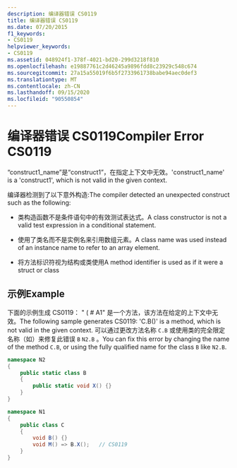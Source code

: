 ```yaml
---
description: 编译器错误 CS0119
title: 编译器错误 CS0119
ms.date: 07/20/2015
f1_keywords:
- CS0119
helpviewer_keywords:
- CS0119
ms.assetid: 048924f1-378f-4021-bd20-299d3218f810
ms.openlocfilehash: e19887761c2d46245a9896fdd8c23929c548c674
ms.sourcegitcommit: 27a15a55019f6b5f2733961738babe94aec0def3
ms.translationtype: MT
ms.contentlocale: zh-CN
ms.lasthandoff: 09/15/2020
ms.locfileid: "90550854"
---
```

# <a name="compiler-error-cs0119"></a><span data-ttu-id="dddcf-103">编译器错误 CS0119</span><span class="sxs-lookup"><span data-stu-id="dddcf-103">Compiler Error CS0119</span></span>
<span data-ttu-id="dddcf-104">“construct1_name”是“construct1”，在指定上下文中无效。</span><span class="sxs-lookup"><span data-stu-id="dddcf-104">'construct1_name' is a 'construct1', which is not valid in the given context.</span></span>  
  
 <span data-ttu-id="dddcf-105">编译器检测到了以下意外构造:</span><span class="sxs-lookup"><span data-stu-id="dddcf-105">The compiler detected an unexpected construct such as the following:</span></span>  
  
- <span data-ttu-id="dddcf-106">类构造函数不是条件语句中的有效测试表达式。</span><span class="sxs-lookup"><span data-stu-id="dddcf-106">A class constructor is not a valid test expression in a conditional statement.</span></span>  
  
- <span data-ttu-id="dddcf-107">使用了类名而不是实例名来引用数组元素。</span><span class="sxs-lookup"><span data-stu-id="dddcf-107">A class name was used instead of an instance name to refer to an array element.</span></span>  
  
- <span data-ttu-id="dddcf-108">将方法标识符视为结构或类使用</span><span class="sxs-lookup"><span data-stu-id="dddcf-108">A method identifier is used as if it were a struct or class</span></span>  
  
## <a name="example"></a><span data-ttu-id="dddcf-109">示例</span><span class="sxs-lookup"><span data-stu-id="dddcf-109">Example</span></span>  
 <span data-ttu-id="dddcf-110">下面的示例生成 CS0119： " ( # A1" 是一个方法，该方法在给定的上下文中无效。</span><span class="sxs-lookup"><span data-stu-id="dddcf-110">The following sample generates CS0119: 'C.B()' is a method, which is not valid in the given context.</span></span> <span data-ttu-id="dddcf-111">可以通过更改方法名称 `C.B` 或使用类的完全限定名称（如）来修复此错误 `B` `N2.B` 。</span><span class="sxs-lookup"><span data-stu-id="dddcf-111">You can fix this error by changing the name of the method `C.B`, or using the fully qualified name for the class `B` like `N2.B`.</span></span>

```csharp
namespace N2
{
    public static class B
    {
        public static void X() {}
    }
}

namespace N1
{
    public class C
    {
        void B() {}
        void M() => B.X();   // CS0119
    }
}
```
